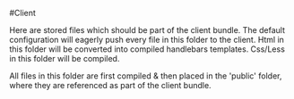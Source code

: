 #Client

Here are stored files which should be part of the client bundle. The default configuration will eagerly push every file in this folder to the client. Html in this folder will be converted into compiled handlebars templates. Css/Less in this folder will be compiled.

All files in this folder are first compiled & then placed in the 'public' folder, where they are referenced as part of the client bundle.